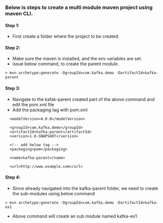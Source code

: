### Below is steps to create a multi module maven project using maven CLI.


#### Step 1:
  - First create a folder where the project to be created.

#### Step 2:
  - Make sure the maven is installed, and the env variables are set.
  - issue below command, to create the parent module.

```
> mvn archetype:generate -DgroupId=com.kafka.demo -DartifactId=kafka-parent
```

#### Step 3:
  - Navigate to the kafak-parent created part of the above command and edit the pom.xml file
  - Add the packaging tag with pom.xml

```
  <modelVersion>4.0.0</modelVersion>

  <groupId>com.kafka.demo</groupId>
  <artifactId>kafka-parent</artifactId>
  <version>1.0-SNAPSHOT</version>
  
  <!-- add below tag -->
  <packaging>pom</packaging>
  
  <name>kafka-parent</name>

  <url>http://www.example.com</url>

```

#### Step 4:
  - Since already navigated into the kafka-parent folder, we need to create the sub-modules using below command

```
> mvn archetype:generate -DgroupId=com.kafka.demo -DartifactId=kafka-ex1
```

  - Above command will create an sub module named kafka-ex1.
